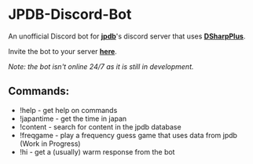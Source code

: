 # JPDB-Discord-Bot
An unofficial Discord bot for **[jpdb](https://jpdb.io/)**'s discord server that uses **[DSharpPlus](https://github.com/DSharpPlus/DSharpPlus)**.

Invite the bot to your server **[here](https://discord.com/api/oauth2/authorize?client_id=874240645995331585&permissions=68672&scope=bot)**.

_Note: the bot isn't online 24/7 as it is still in development._

## Commands:
* !help - get help on commands
* !japantime - get the time in japan
* !content - search for content in the jpdb database
* !freqgame - play a frequency guess game that uses data from jpdb (Work in Progress)
* !hi - get a (usually) warm response from the bot
